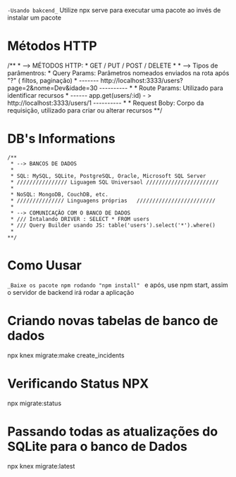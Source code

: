  `-Usando bakcend_` Utilize npx serve para executar uma pacote ao invés de instalar um pacote

# Métodos HTTP
 /**
     * -->  MÉTODOS HTTP:
     * GET / PUT / POST / DELETE
     * 
     * --> Tipos de parâmentros:
     * Query Params: Parâmetros nomeados enviados na rota após "?" ( filtos, paginação)
     * -------   http://localhost:3333/users?page=2&nome=Dev&idade=30  ----------
     * 
     * Route Params: Utilizado para identificar recursos
     *  ------   app.get(users/:id) - > http://localhost:3333/users/1  ----------
     * 
     * Request Boby: Corpo da requisição, utilizado para criar ou alterar recursos
    **/
# DB's Informations
    /** 
     * --> BANCOS DE DADOS
     * 
     * SQL: MySQL, SQLite, PostgreSQL, Oracle, Microsoft SQL Server
     * //////////////// Liguagem SQL Universaol ///////////////////////
     * 
     * NoSQL: MongoDB, CouchDB, etc.
     * /////////////// Linguagens próprias   /////////////////////////
     * 
     * --> COMUNICAÇÂO COM O BANCO DE DADOS
     * /// Intalando DRIVER : SELECT * FROM users
     * /// Query Builder usando JS: table('users').select('*').where()
     * 
    **/

# Como Uusar

`_Baixe os pacote npm rodando "npm install" ` e após, use npm start, assim o servidor de backend irá rodar a aplicação

# Criando novas tabelas de banco de dados

npx knex migrate:make create_incidents

# Verificando Status NPX

npx migrate:status

# Passando todas as atualizações do SQLite para o banco de Dados

npx knex migrate:latest
